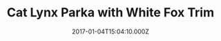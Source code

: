 ---
title: Cat Lynx Parka with White Fox Trim
date: 2017-01-04T15:04:10.000Z
price: 0
sales_price: 
categories: ["Jacket"]
image: ["/img/uploads/2016/09/LYNX.png"]
---